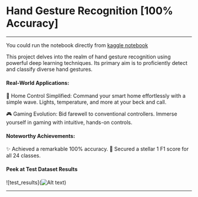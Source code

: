 # Hand Gesture Recognition [100% Accuracy]
---

You could run the notebook directly from [kaggle notebook](https://www.kaggle.com/code/mohamedhassan1911/pytorch-cnn-accuracy-100-1-f1-score/notebook?scriptVersionId=157353382)


This project delves into the realm of hand gesture recognition using powerful deep learning techniques. Its primary aim is to proficiently detect and classify diverse hand gestures.

#### Real-World Applications:
🏡 Home Control Simplified: Command your smart home effortlessly with a simple wave. Lights, temperature, and more at your beck and call.

🎮 Gaming Evolution: Bid farewell to conventional controllers. Immerse yourself in gaming with intuitive, hands-on controls.

#### Noteworthy Achievements:
✨ Achieved a remarkable 100% accuracy.
🎯 Secured a stellar 1 F1 score for all 24 classes.

#### Peek at Test Dataset Results

![test_results](![Alt text](image.png))

---